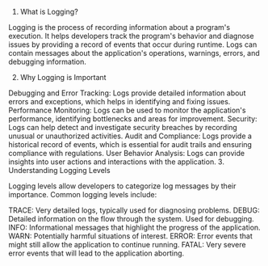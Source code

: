 1. What is Logging?

Logging is the process of recording information about a program's execution. It helps developers track the program's behavior and diagnose issues by providing a record of events that occur during runtime. Logs can contain messages about the application's operations, warnings, errors, and debugging information.

2. Why Logging is Important

Debugging and Error Tracking: Logs provide detailed information about errors and exceptions, which helps in identifying and fixing issues.
Performance Monitoring: Logs can be used to monitor the application's performance, identifying bottlenecks and areas for improvement.
Security: Logs can help detect and investigate security breaches by recording unusual or unauthorized activities.
Audit and Compliance: Logs provide a historical record of events, which is essential for audit trails and ensuring compliance with regulations.
User Behavior Analysis: Logs can provide insights into user actions and interactions with the application.
3. Understanding Logging Levels

Logging levels allow developers to categorize log messages by their importance. Common logging levels include:

TRACE: Very detailed logs, typically used for diagnosing problems.
DEBUG: Detailed information on the flow through the system. Used for debugging.
INFO: Informational messages that highlight the progress of the application.
WARN: Potentially harmful situations of interest.
ERROR: Error events that might still allow the application to continue running.
FATAL: Very severe error events that will lead to the application aborting.
